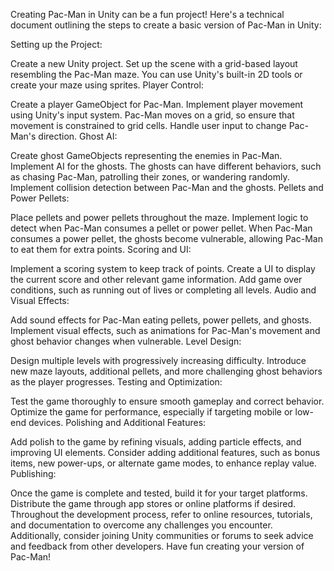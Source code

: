 Creating Pac-Man in Unity can be a fun project! Here's a technical document outlining the steps to create a basic version of Pac-Man in Unity:

Setting up the Project:

Create a new Unity project.
Set up the scene with a grid-based layout resembling the Pac-Man maze. You can use Unity's built-in 2D tools or create your maze using sprites.
Player Control:

Create a player GameObject for Pac-Man.
Implement player movement using Unity's input system. Pac-Man moves on a grid, so ensure that movement is constrained to grid cells.
Handle user input to change Pac-Man's direction.
Ghost AI:

Create ghost GameObjects representing the enemies in Pac-Man.
Implement AI for the ghosts. The ghosts can have different behaviors, such as chasing Pac-Man, patrolling their zones, or wandering randomly.
Implement collision detection between Pac-Man and the ghosts.
Pellets and Power Pellets:

Place pellets and power pellets throughout the maze.
Implement logic to detect when Pac-Man consumes a pellet or power pellet.
When Pac-Man consumes a power pellet, the ghosts become vulnerable, allowing Pac-Man to eat them for extra points.
Scoring and UI:

Implement a scoring system to keep track of points.
Create a UI to display the current score and other relevant game information.
Add game over conditions, such as running out of lives or completing all levels.
Audio and Visual Effects:

Add sound effects for Pac-Man eating pellets, power pellets, and ghosts.
Implement visual effects, such as animations for Pac-Man's movement and ghost behavior changes when vulnerable.
Level Design:

Design multiple levels with progressively increasing difficulty.
Introduce new maze layouts, additional pellets, and more challenging ghost behaviors as the player progresses.
Testing and Optimization:

Test the game thoroughly to ensure smooth gameplay and correct behavior.
Optimize the game for performance, especially if targeting mobile or low-end devices.
Polishing and Additional Features:

Add polish to the game by refining visuals, adding particle effects, and improving UI elements.
Consider adding additional features, such as bonus items, new power-ups, or alternate game modes, to enhance replay value.
Publishing:

Once the game is complete and tested, build it for your target platforms.
Distribute the game through app stores or online platforms if desired.
Throughout the development process, refer to online resources, tutorials, and documentation to overcome any challenges you encounter. Additionally, consider joining Unity communities or forums to seek advice and feedback from other developers. Have fun creating your version of Pac-Man!
